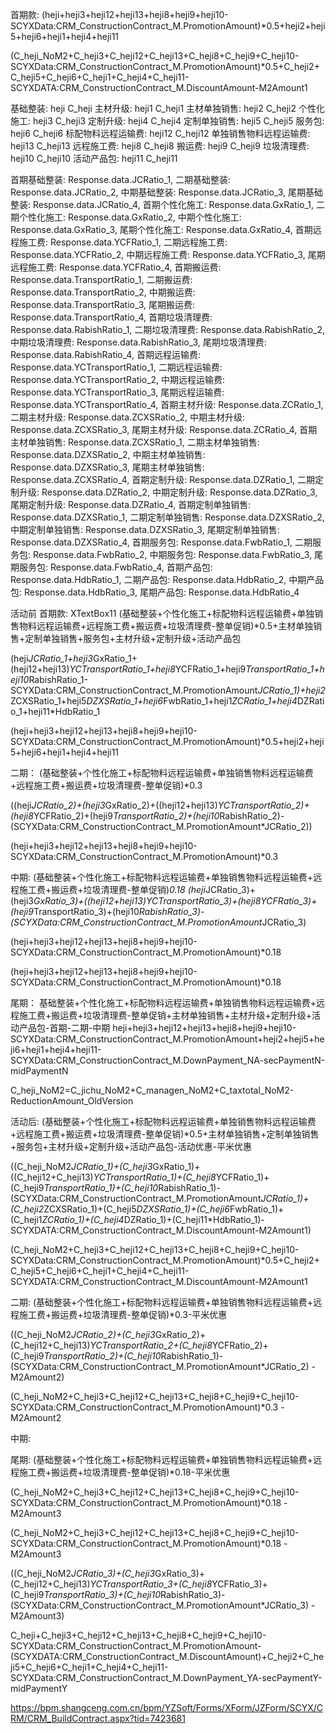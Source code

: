 
首期款:
(heji+heji3+heji12+heji13+heji8+heji9+heji10-SCYXData:CRM_ConstructionContract_M.PromotionAmount)*0.5+heji2+heji5+heji6+heji1+heji4+heji11



(C_heji_NoM2+C_heji3+C_heji12+C_heji13+C_heji8+C_heji9+C_heji10-SCYXData:CRM_ConstructionContract_M.PromotionAmount)*0.5+C_heji2+C_heji5+C_heji6+C_heji1+C_heji4+C_heji11-SCYXDATA:CRM_ConstructionContract_M.DiscountAmount-M2Amount1



基础整装: heji  C_heji
主材升级: heji1  C_heji1
主材单独销售: heji2  C_heji2
个性化施工: heji3  C_heji3
定制升级: heji4  C_heji4
定制单独销售: heji5  C_heji5
服务包: heji6  C_heji6
标配物料远程运输费: heji12  C_heji12
单独销售物料远程运输费: heji13  C_heji13
远程施工费: heji8  C_heji8
搬运费: heji9  C_heji9
垃圾清理费: heji10  C_heji10 
活动产品包: heji11  C_heji11

首期基础整装: Response.data.JCRatio_1,
			二期基础整装: Response.data.JCRatio_2,
			中期基础整装: Response.data.JCRatio_3,
			尾期基础整装: Response.data.JCRatio_4,
			首期个性化施工: Response.data.GxRatio_1,
			二期个性化施工: Response.data.GxRatio_2,
			中期个性化施工: Response.data.GxRatio_3,
			尾期个性化施工: Response.data.GxRatio_4,
			首期远程施工费: Response.data.YCFRatio_1,
			二期远程施工费: Response.data.YCFRatio_2,
			中期远程施工费: Response.data.YCFRatio_3,
			尾期远程施工费: Response.data.YCFRatio_4,
			首期搬运费: Response.data.TransportRatio_1,
			二期搬运费: Response.data.TransportRatio_2,
			中期搬运费: Response.data.TransportRatio_3,
			尾期搬运费: Response.data.TransportRatio_4,
			首期垃圾清理费: Response.data.RabishRatio_1,
			二期垃圾清理费: Response.data.RabishRatio_2,
			中期垃圾清理费: Response.data.RabishRatio_3,
			尾期垃圾清理费: Response.data.RabishRatio_4,
			首期远程运输费: Response.data.YCTransportRatio_1,
			二期远程运输费: Response.data.YCTransportRatio_2,
			中期远程运输费: Response.data.YCTransportRatio_3,
			尾期远程运输费: Response.data.YCTransportRatio_4,
			首期主材升级: Response.data.ZCRatio_1,
			二期主材升级: Response.data.ZCXSRatio_2,
			中期主材升级: Response.data.ZCXSRatio_3,
			尾期主材升级: Response.data.ZCRatio_4,
			首期主材单独销售: Response.data.ZCXSRatio_1,
			二期主材单独销售: Response.data.DZXSRatio_2,
			中期主材单独销售: Response.data.DZXSRatio_3,
			尾期主材单独销售: Response.data.ZCXSRatio_4,
			首期定制升级: Response.data.DZRatio_1,
			二期定制升级: Response.data.DZRatio_2,
			中期定制升级: Response.data.DZRatio_3,
			尾期定制升级: Response.data.DZRatio_4,
			首期定制单独销售: Response.data.DZXSRatio_1,
			二期定制单独销售: Response.data.DZXSRatio_2,
			中期定制单独销售: Response.data.DZXSRatio_3,
			尾期定制单独销售: Response.data.DZXSRatio_4,
			首期服务包: Response.data.FwbRatio_1,
			二期服务包: Response.data.FwbRatio_2,
			中期服务包: Response.data.FwbRatio_3,
			尾期服务包: Response.data.FwbRatio_4,
			首期产品包: Response.data.HdbRatio_1,
			二期产品包: Response.data.HdbRatio_2,
			中期产品包: Response.data.HdbRatio_3,
			尾期产品包: Response.data.HdbRatio_4
	



活动前
首期款:
XTextBox11
(基础整装+个性化施工+标配物料远程运输费+单独销售物料远程运输费+远程施工费+搬运费+垃圾清理费-整单促销)*0.5+主材单独销售+定制单独销售+服务包+主材升级+定制升级+活动产品包

(heji*JCRatio_1+heji3*GxRatio_1+(heji12+heji13)*YCTransportRatio_1+heji8*YCFRatio_1+heji9*TransportRatio_1+heji10*RabishRatio_1-SCYXData:CRM_ConstructionContract_M.PromotionAmount*JCRatio_1)+heji2*ZCXSRatio_1+heji5*DZXSRatio_1+heji6*FwbRatio_1+heji1*ZCRatio_1+heji4*DZRatio_1+heji11*HdbRatio_1




(heji+heji3+heji12+heji13+heji8+heji9+heji10-SCYXData:CRM_ConstructionContract_M.PromotionAmount)*0.5+heji2+heji5+heji6+heji1+heji4+heji11

二期：
(基础整装+个性化施工+标配物料远程运输费+单独销售物料远程运输费+远程施工费+搬运费+垃圾清理费-整单促销)*0.3

((heji*JCRatio_2)+(heji3*GxRatio_2)+((heji12+heji13)*YCTransportRatio_2)+(heji8*YCFRatio_2)+(heji9*TransportRatio_2)+(heji10*RabishRatio_2)-(SCYXData:CRM_ConstructionContract_M.PromotionAmount*JCRatio_2))

(heji+heji3+heji12+heji13+heji8+heji9+heji10-SCYXData:CRM_ConstructionContract_M.PromotionAmount)*0.3


中期:
(基础整装+个性化施工+标配物料远程运输费+单独销售物料远程运输费+远程施工费+搬运费+垃圾清理费-整单促销)*0.18
(heji*JCRatio_3)+(heji3*GxRatio_3)+((heji12+heji13)*YCTransportRatio_3)+(heji8*YCFRatio_3)+(heji9*TransportRatio_3)+(heji10*RabishRatio_3)-(SCYXData:CRM_ConstructionContract_M.PromotionAmount*JCRatio_3)

(heji+heji3+heji12+heji13+heji8+heji9+heji10-SCYXData:CRM_ConstructionContract_M.PromotionAmount)*0.18

(heji+heji3+heji12+heji13+heji8+heji9+heji10-SCYXData:CRM_ConstructionContract_M.PromotionAmount)*0.18

尾期：
基础整装+个性化施工+标配物料远程运输费+单独销售物料远程运输费+远程施工费+搬运费+垃圾清理费-整单促销+主材单独销售+主材升级+定制升级+活动产品包-首期-二期-中期
heji+heji3+heji12+heji13+heji8+heji9+heji10-SCYXData:CRM_ConstructionContract_M.PromotionAmount+heji2+heji5+heji6+heji1+heji4+heji11-SCYXData:CRM_ConstructionContract_M.DownPayment_NA-secPaymentN-midPaymentN

C_heji_NoM2=C_jichu_NoM2+C_managen_NoM2+C_taxtotal_NoM2-ReductionAmount_OldVersion

活动后:
(基础整装+个性化施工+标配物料远程运输费+单独销售物料远程运输费+远程施工费+搬运费+垃圾清理费-整单促销)*0.5+主材单独销售+定制单独销售+服务包+主材升级+定制升级+活动产品包-活动优惠-平米优惠

 


((C_heji_NoM2*JCRatio_1)+(C_heji3*GxRatio_1)+((C_heji12+C_heji13)*YCTransportRatio_1)+(C_heji8*YCFRatio_1)+(C_heji9*TransportRatio_1)+(C_heji10*RabishRatio_1)-(SCYXData:CRM_ConstructionContract_M.PromotionAmount*JCRatio_1)+(C_heji2*ZCXSRatio_1)+(C_heji5*DZXSRatio_1)+(C_heji6*FwbRatio_1)+(C_heji1*ZCRatio_1)+(C_heji4*DZRatio_1)+(C_heji11*HdbRatio_1)-SCYXDATA:CRM_ConstructionContract_M.DiscountAmount-M2Amount1)

(C_heji_NoM2+C_heji3+C_heji12+C_heji13+C_heji8+C_heji9+C_heji10-SCYXData:CRM_ConstructionContract_M.PromotionAmount)*0.5+C_heji2+C_heji5+C_heji6+C_heji1+C_heji4+C_heji11-SCYXDATA:CRM_ConstructionContract_M.DiscountAmount-M2Amount1


二期:
(基础整装+个性化施工+标配物料远程运输费+单独销售物料远程运输费+远程施工费+搬运费+垃圾清理费-整单促销)*0.3-平米优惠

((C_heji_NoM2*JCRatio_2)+(C_heji3*GxRatio_2)+(C_heji12+C_heji13)*YCTransportRatio_2+(C_heji8*YCFRatio_2)+(C_heji9*TransportRatio_2)+(C_heji10*RabishRatio_1)-(SCYXData:CRM_ConstructionContract_M.PromotionAmount*JCRatio_2) -M2Amount2)

(C_heji_NoM2+C_heji3+C_heji12+C_heji13+C_heji8+C_heji9+C_heji10-SCYXData:CRM_ConstructionContract_M.PromotionAmount)*0.3 -M2Amount2


中期:
  

尾期:
(基础整装+个性化施工+标配物料远程运输费+单独销售物料远程运输费+远程施工费+搬运费+垃圾清理费-整单促销)*0.18-平米优惠

(C_heji_NoM2+C_heji3+C_heji12+C_heji13+C_heji8+C_heji9+C_heji10-SCYXData:CRM_ConstructionContract_M.PromotionAmount)*0.18 -M2Amount3


(C_heji_NoM2+C_heji3+C_heji12+C_heji13+C_heji8+C_heji9+C_heji10-SCYXData:CRM_ConstructionContract_M.PromotionAmount)*0.18 -M2Amount3

((C_heji_NoM2*JCRatio_3)+(C_heji3*GxRatio_3)+(C_heji12+C_heji13)*YCTransportRatio_3+(C_heji8*YCFRatio_3)+(C_heji9*TransportRatio_3)+(C_heji10*RabishRatio_3)-(SCYXData:CRM_ConstructionContract_M.PromotionAmount*JCRatio_3) -M2Amount3)



C_heji+C_heji3+C_heji12+C_heji13+C_heji8+C_heji9+C_heji10-SCYXData:CRM_ConstructionContract_M.PromotionAmount-(SCYXDATA:CRM_ConstructionContract_M.DiscountAmount)+C_heji2+C_heji5+C_heji6+C_heji1+C_heji4+C_heji11-SCYXData:CRM_ConstructionContract_M.DownPayment_YA-secPaymentY-midPaymentY






https://bpm.shangceng.com.cn/bpm/YZSoft/Forms/XForm/JZForm/SCYX/CRM/CRM_BuildContract.aspx?tid=7423681

